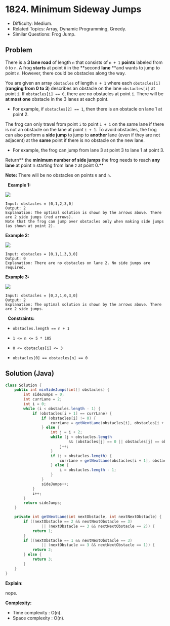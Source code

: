 # 1824. Minimum Sideway Jumps

- Difficulty: Medium.
- Related Topics: Array, Dynamic Programming, Greedy.
- Similar Questions: Frog Jump.

## Problem

There is a **3 lane road** of length ```n``` that consists of ```n + 1``` **points** labeled from ```0``` to ```n```. A frog **starts** at point ```0``` in the **second **lane** **and wants to jump to point ```n```. However, there could be obstacles along the way.

You are given an array ```obstacles``` of length ```n + 1``` where each ```obstacles[i]``` (**ranging from 0 to 3**) describes an obstacle on the lane ```obstacles[i]``` at point ```i```. If ```obstacles[i] == 0```, there are no obstacles at point ```i```. There will be **at most one** obstacle in the 3 lanes at each point.


	
- For example, if ```obstacles[2] == 1```, then there is an obstacle on lane 1 at point 2.


The frog can only travel from point ```i``` to point ```i + 1``` on the same lane if there is not an obstacle on the lane at point ```i + 1```. To avoid obstacles, the frog can also perform a **side jump** to jump to **another** lane (even if they are not adjacent) at the **same** point if there is no obstacle on the new lane.


	
- For example, the frog can jump from lane 3 at point 3 to lane 1 at point 3.


Return** the **minimum number of side jumps** the frog needs to reach **any lane** at point n starting from lane ```2``` at point 0.**

**Note:** There will be no obstacles on points ```0``` and ```n```.

 
**Example 1:**

![](https://assets.leetcode.com/uploads/2021/03/25/ic234-q3-ex1.png)

```
Input: obstacles = [0,1,2,3,0]
Output: 2 
Explanation: The optimal solution is shown by the arrows above. There are 2 side jumps (red arrows).
Note that the frog can jump over obstacles only when making side jumps (as shown at point 2).
```

**Example 2:**

![](https://assets.leetcode.com/uploads/2021/03/25/ic234-q3-ex2.png)

```
Input: obstacles = [0,1,1,3,3,0]
Output: 0
Explanation: There are no obstacles on lane 2. No side jumps are required.
```

**Example 3:**

![](https://assets.leetcode.com/uploads/2021/03/25/ic234-q3-ex3.png)

```
Input: obstacles = [0,2,1,0,3,0]
Output: 2
Explanation: The optimal solution is shown by the arrows above. There are 2 side jumps.
```

 
**Constraints:**


	
- ```obstacles.length == n + 1```
	
- ```1 <= n <= 5 * 105```
	
- ```0 <= obstacles[i] <= 3```
	
- ```obstacles[0] == obstacles[n] == 0```



## Solution (Java)

```java
class Solution {
    public int minSideJumps(int[] obstacles) {
        int sideJumps = 0;
        int currLane = 2;
        int i = 0;
        while (i < obstacles.length - 1) {
            if (obstacles[i + 1] == currLane) {
                if (obstacles[i] != 0) {
                    currLane = getNextLane(obstacles[i], obstacles[i + 1]);
                } else {
                    int j = i + 2;
                    while (j < obstacles.length
                            && (obstacles[j] == 0 || obstacles[j] == obstacles[i + 1])) {
                        j++;
                    }
                    if (j < obstacles.length) {
                        currLane = getNextLane(obstacles[i + 1], obstacles[j]);
                    } else {
                        i = obstacles.length - 1;
                    }
                }
                sideJumps++;
            }
            i++;
        }
        return sideJumps;
    }

    private int getNextLane(int nextObstacle, int nextNextObstacle) {
        if ((nextObstacle == 2 && nextNextObstacle == 3)
                || (nextObstacle == 3 && nextNextObstacle == 2)) {
            return 1;
        }
        if ((nextObstacle == 1 && nextNextObstacle == 3)
                || (nextObstacle == 3 && nextNextObstacle == 1)) {
            return 2;
        } else {
            return 3;
        }
    }
}
```

**Explain:**

nope.

**Complexity:**

* Time complexity : O(n).
* Space complexity : O(n).
